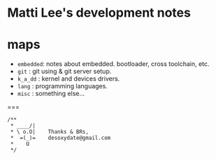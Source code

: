 Matti Lee's development notes
===
# maps
* `embedded`: notes about embedded. bootloader, cross toolchain, etc.
* `git` : git using & git server setup.
* `k_a_dd` : kernel and devices drivers.
* `lang` : programming languages.
* `misc` : something else...

===
```
/**
 * ____/|
 * \ o.O|    Thanks & BRs,
 *  =(_)=    desoxydate@gmail.com
 *    U
 */
```
